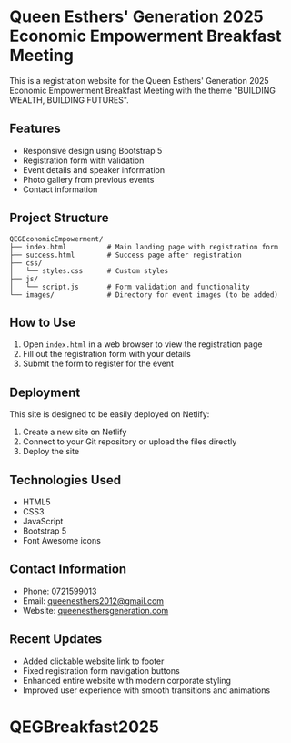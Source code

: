 
# Queen Esthers' Generation 2025 Economic Empowerment Breakfast Meeting

This is a registration website for the Queen Esthers' Generation 2025 Economic Empowerment Breakfast Meeting with the theme "BUILDING WEALTH, BUILDING FUTURES".

## Features

- Responsive design using Bootstrap 5
- Registration form with validation
- Event details and speaker information
- Photo gallery from previous events
- Contact information

## Project Structure

```
QEGEconomicEmpowerment/
├── index.html          # Main landing page with registration form
├── success.html        # Success page after registration
├── css/
│   └── styles.css      # Custom styles
├── js/
│   └── script.js       # Form validation and functionality
└── images/             # Directory for event images (to be added)
```

## How to Use

1. Open `index.html` in a web browser to view the registration page
2. Fill out the registration form with your details
3. Submit the form to register for the event

## Deployment

This site is designed to be easily deployed on Netlify:

1. Create a new site on Netlify
2. Connect to your Git repository or upload the files directly
3. Deploy the site

## Technologies Used

- HTML5
- CSS3
- JavaScript
- Bootstrap 5
- Font Awesome icons

## Contact Information

- Phone: 0721599013
- Email: queenesthers2012@gmail.com
- Website: [queenesthersgeneration.com](https://queenesthersgeneration.com/)

## Recent Updates

- Added clickable website link to footer
- Fixed registration form navigation buttons
- Enhanced entire website with modern corporate styling
- Improved user experience with smooth transitions and animations

# QEGBreakfast2025

